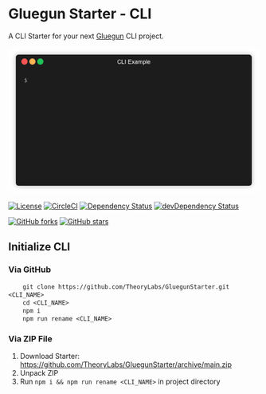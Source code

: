 # Gluegun Starter - CLI

A CLI Starter for your next [Gluegun](https://infinitered.github.io/gluegun/#/) CLI project.

![Gluegun Menu Demo](assets/demo.gif)

[![License](https://img.shields.io/github/license/TheoryLabs/GluegunStarter)](/LICENSE) [![CircleCI](https://circleci.com/gh/TheoryLabs/GluegunStarter/tree/master.svg?style=shield)](https://circleci.com/gh/TheoryLabs/GluegunStarter/tree/master)
[![Dependency Status](https://david-dm.org/TheoryLabs/GluegunStarter.svg)](https://david-dm.org/TheoryLabs/GluegunStarter) [![devDependency Status](https://david-dm.org/TheoryLabs/GluegunStarter/dev-status.svg)](https://david-dm.org/TheoryLabs/GluegunStarter?type=dev)

[![GitHub forks](https://img.shields.io/github/forks/TheoryLabs/GluegunStarter)](https://github.com/TheoryLabs/GluegunStarter/fork) [![GitHub stars](https://img.shields.io/github/stars/TheoryLabs/GluegunStarter)](https://github.com/TheoryLabs/GluegunStarter)

## Initialize CLI


<!--
Via lenne.Tech CLI:
-->

<!--
```shell
$ npm install -g @lenne.tech/cli
$ lt cli create <CLI_NAME>
```
-->

### Via GitHub

```shell
    git clone https://github.com/TheoryLabs/GluegunStarter.git <CLI_NAME>
    cd <CLI_NAME>
    npm i
    npm run rename <CLI_NAME>
```

### Via ZIP File

1. Download Starter: https://github.com/TheoryLabs/GluegunStarter/archive/main.zip
2. Unpack ZIP
3. Run `npm i && npm run rename <CLI_NAME>` in project directory


<!--
## Customizing your CLI

Check out the documentation at https://github.com/infinitered/gluegun/tree/master/docs.

## Publishing to NPM

To package your CLI up for NPM, do this:

```shell
$ npm login
$ npm whoami
$ npm lint
$ npm test
(if typescript, run `npm run build` here)
$ npm publish
(if you are publish a plublic package for the first time: npm publish --access public)
```

# License

MIT - see LICENSE
-->